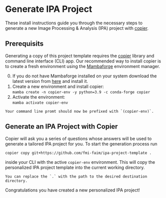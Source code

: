 # Generate IPA Project
These install instructions guide you through the necessary steps to generate a new Image Processing & Analysis (IPA) project with [copier](https://copier.readthedocs.io/en/stable/).

## Prerequisits
Generating a copy of this project template requires the [copier](https://copier.readthedocs.io/en/stable/) library and command line interface (CLI) app.
Our recommended way to install copier is to create a fresh environment using the [Mambaforge](https://conda-forge.org/miniforge/) environment manager.

0. If you do not have Mambaforge installed on your system download the latest version from [here](https://conda-forge.org/miniforge/) and install it.
1. Create a new environment and install copier:</br>
    `mamba create -n copier-env -y python=3.9 -c conda-forge copier`
2. Activate the environment:</br>
    `mamba activate copier-env`

```{note}
Your command line promt should now be prefixed with `(copier-env)`.
```

## Generate an IPA Project with Copier
Copier will ask you a series of questions whose answers will be used to generate a tailored IPA project for you.
To start the generation process run

```bash
copier copy git+https://github.com/fmi-faim/ipa-project-template .
```

inside your CLI with the active `copier-env` environment.
This will copy the personalized IPA project template into the current working directory.

```{note}
You can replace the `.` with the path to the desired destination directory.
```

Congratulations you have created a new personalized IPA project!
